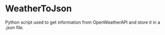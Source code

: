 # WeatherToJson
Python script used to get information from OpenWeatherAPI and store it in a .json file.
